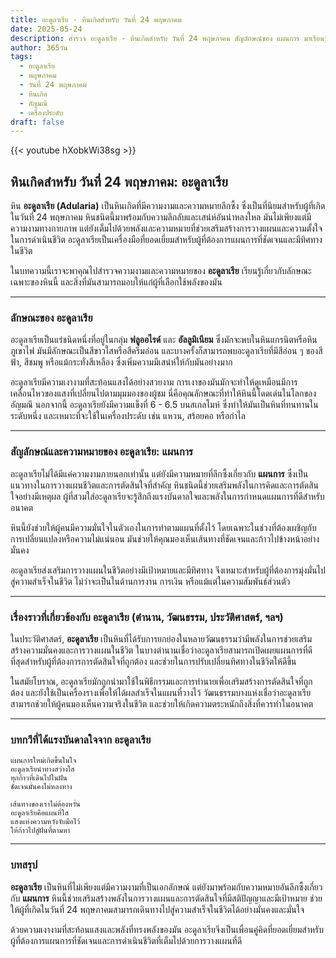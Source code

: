 ```yaml
---
title: อะดูลาเรีย - หินเกิดสำหรับ วันที่ 24 พฤษภาคม
date: 2025-05-24
description: สำรวจ อะดูลาเรีย - หินเกิดสำหรับ วันที่ 24 พฤษภาคม สัญลักษณ์ของ แผนการ มาเรียนรู้ความหมายลึกซึ้งของหินพิเศษนี้
author: 365วัน
tags:
  - อะดูลาเรีย
  - พฤษภาคม
  - วันที่ 24 พฤษภาคม
  - หินเกิด
  - อัญมณี
  - เครื่องประดับ
draft: false
---
```


{{< youtube hXobkWi38sg >}}

## หินเกิดสำหรับ วันที่ 24 พฤษภาคม: อะดูลาเรีย

หิน **อะดูลาเรีย (Adularia)** เป็นหินเกิดที่มีความงามและความหมายลึกซึ้ง ซึ่งเป็นที่นิยมสำหรับผู้ที่เกิดในวันที่ 24 พฤษภาคม หินชนิดนี้มาพร้อมกับความลึกลับและเสน่ห์อันน่าหลงใหล มันไม่เพียงแต่มีความงามทางกายภาพ แต่ยังเต็มไปด้วยพลังและความหมายที่ช่วยเสริมสร้างการวางแผนและความตั้งใจในการดำเนินชีวิต อะดูลาเรียเป็นเครื่องมือที่ยอดเยี่ยมสำหรับผู้ที่ต้องการแผนการที่ชัดเจนและมีทิศทางในชีวิต

ในบทความนี้เราจะพาคุณไปสำรวจความงามและความหมายของ **อะดูลาเรีย** เรียนรู้เกี่ยวกับลักษณะเฉพาะของหินนี้ และสิ่งที่มันสามารถมอบให้แก่ผู้ที่เลือกใช้พลังของมัน

---

### ลักษณะของ อะดูลาเรีย

อะดูลาเรียเป็นแร่ชนิดหนึ่งที่อยู่ในกลุ่ม **ฟลูออไรด์** และ **อัลลูมิเนียม** ซึ่งมักจะพบในหินแกรนิตหรือหินภูเขาไฟ มันมีลักษณะเป็นสีขาวใสหรือสีครีมอ่อน และบางครั้งก็สามารถพบอะดูลาเรียที่มีสีอ่อน ๆ ของสีฟ้า, สีชมพู หรือแม้กระทั่งสีเหลือง ซึ่งเพิ่มความมีเสน่ห์ให้กับมันอย่างมาก

อะดูลาเรียมีความเงางามที่สะท้อนแสงได้อย่างสวยงาม การเงาของมันมักจะทำให้ดูเหมือนมีการเคลื่อนไหวของแสงที่เปลี่ยนไปตามมุมมองของผู้ชม นี่คือคุณลักษณะที่ทำให้หินนี้โดดเด่นในโลกของอัญมณี นอกจากนี้ อะดูลาเรียยังมีความแข็งที่ 6 - 6.5 บนสเกลโมห์ ซึ่งทำให้มันเป็นหินที่ทนทานในระดับหนึ่ง และเหมาะที่จะใช้ในเครื่องประดับ เช่น แหวน, สร้อยคอ หรือกำไล

---

### สัญลักษณ์และความหมายของ อะดูลาเรีย: แผนการ

อะดูลาเรียไม่ได้มีแค่ความงามภายนอกเท่านั้น แต่ยังมีความหมายที่ลึกซึ้งเกี่ยวกับ **แผนการ** ซึ่งเป็นแนวทางในการวางแผนชีวิตและการตัดสินใจที่สำคัญ หินชนิดนี้ช่วยเสริมพลังในการคิดและการตัดสินใจอย่างมีเหตุผล ผู้ที่สวมใส่อะดูลาเรียจะรู้สึกถึงแรงบันดาลใจและพลังในการกำหนดแผนการที่ดีสำหรับอนาคต

หินนี้ยังช่วยให้ผู้คนมีความมั่นใจในตัวเองในการทำตามแผนที่ตั้งไว้ โดยเฉพาะในช่วงที่ต้องเผชิญกับการเปลี่ยนแปลงหรือความไม่แน่นอน มันช่วยให้คุณมองเห็นเส้นทางที่ชัดเจนและก้าวไปข้างหน้าอย่างมั่นคง

อะดูลาเรียส่งเสริมการวางแผนในชีวิตอย่างมีเป้าหมายและมีทิศทาง จึงเหมาะสำหรับผู้ที่ต้องการมุ่งมั่นไปสู่ความสำเร็จในชีวิต ไม่ว่าจะเป็นในด้านการงาน การเงิน หรือแม้แต่ในความสัมพันธ์ส่วนตัว

---

### เรื่องราวที่เกี่ยวข้องกับ อะดูลาเรีย (ตำนาน, วัฒนธรรม, ประวัติศาสตร์, ฯลฯ)

ในประวัติศาสตร์, **อะดูลาเรีย** เป็นหินที่ได้รับการยกย่องในหลายวัฒนธรรมว่ามีพลังในการช่วยเสริมสร้างความมั่นคงและการวางแผนในชีวิต ในบางตำนานเชื่อว่าอะดูลาเรียสามารถเปิดเผยแผนการที่ดีที่สุดสำหรับผู้ที่ต้องการการตัดสินใจที่ถูกต้อง และช่วยในการปรับเปลี่ยนทิศทางในชีวิตให้ดีขึ้น

ในสมัยโบราณ, อะดูลาเรียมักถูกนำมาใช้ในพิธีกรรมและการทำนายเพื่อเสริมสร้างการตัดสินใจที่ถูกต้อง และยังใช้เป็นเครื่องรางเพื่อให้ได้ผลสำเร็จในแผนที่วางไว้ วัฒนธรรมบางแห่งเชื่อว่าอะดูลาเรียสามารถช่วยให้ผู้คนมองเห็นความจริงในชีวิต และช่วยให้เกิดความตระหนักถึงสิ่งที่ควรทำในอนาคต

---

### บทกวีที่ได้แรงบันดาลใจจาก อะดูลาเรีย

```
แผนการใหม่เกิดขึ้นในใจ
อะดูลาเรียนำทางสว่างใส
ทุกก้าวที่เดินไปในฝัน
ชัดเจนมั่นคงไม่หลงทาง

เส้นทางของเราไม่ต้องหวั่น
อะดูลาเรียคือแผนที่ใส
แสงแห่งความหวังจับมือไว้
ให้ก้าวไปสู่ฝันที่ตามหา
```

---

### บทสรุป

**อะดูลาเรีย** เป็นหินที่ไม่เพียงแต่มีความงามที่เป็นเอกลักษณ์ แต่ยังมาพร้อมกับความหมายอันลึกซึ้งเกี่ยวกับ **แผนการ** หินนี้ช่วยเสริมสร้างพลังในการวางแผนและการตัดสินใจที่มีสติปัญญาและมีเป้าหมาย ช่วยให้ผู้ที่เกิดในวันที่ 24 พฤษภาคมสามารถเดินทางไปสู่ความสำเร็จในชีวิตได้อย่างมั่นคงและมั่นใจ

ด้วยความเงางามที่สะท้อนแสงและพลังที่ทรงพลังของมัน อะดูลาเรียจึงเป็นเพื่อนคู่คิดที่ยอดเยี่ยมสำหรับผู้ที่ต้องการแผนการที่ชัดเจนและการดำเนินชีวิตที่เต็มไปด้วยการวางแผนที่ดี